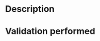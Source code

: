 <!--
Set the PR title to a meaningful commit message that:
- follows the Conventional Commits specification (https://www.conventionalcommits.org).
- is in imperative form.

Example:
fix: Don't add implicit wildcards ('*') at the beginning and the end of a query (fixes #390).
-->

# Description
<!-- Describe what this request will change/fix and provide any details necessary for reviewers -->

# Validation performed
<!-- What tests and validation you performed on the change -->


